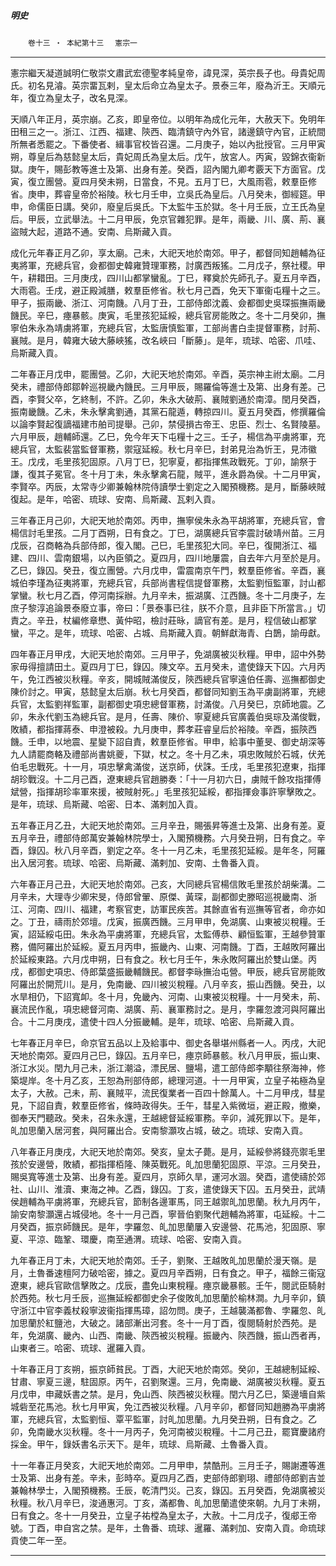 

##### 明史
　　`卷十三 ‧ 本紀第十三`　
`憲宗一`

* * *

憲宗繼天凝道誠明仁敬崇文肅武宏德聖孝純皇帝，諱見深，英宗長子也。母貴妃周氏。初名見濬。英宗畱瓦剌，皇太后命立為皇太子。景泰三年，廢為沂王。天順元年，復立為皇太子，改名見深。

天順八年正月，英宗崩。乙亥，即皇帝位。以明年為成化元年，大赦天下。免明年田租三之一。浙江、江西、福建、陝西、臨清鎮守內外官，諸邊鎮守內官，正統間所無者悉罷之。下番使者、緝事官校皆召還。二月庚子，始以內批授官。三月甲寅朔，尊皇后為慈懿皇太后，貴妃周氏為皇太后。戊午，放宮人。丙寅，毀錦衣衞新獄。庚午，賜彭教等進士及第、出身有差。癸酉，詔內閣九卿考覈天下方面官。戊寅，復立團營。夏四月癸未朔，日當食，不見。五月丁巳，大風雨雹，敕羣臣修省。庚申，葬睿皇帝於裕陵。秋七月壬申，立吳氏為皇后。八月癸未，御經筵。甲申，命儒臣日講。癸卯，廢皇后吳氏。下太監牛玉於獄。冬十月壬辰，立王氏為皇后。甲辰，立武舉法。十二月甲辰，免京官雜犯罪。是年，兩畿、川、廣、荊、襄盜賊大起，道路不通。安南、烏斯藏入貢。

成化元年春正月乙卯，享太廟。己未，大祀天地於南郊。甲子，都督同知趙輔為征夷將軍，充總兵官，僉都御史韓雍贊理軍務，討廣西叛猺。二月戊子，祭社稷。甲午，耕耤田。三月庚戌，四川山都掌蠻亂。丁巳，釋奠於先師孔子。夏五月辛酉，大雨雹。壬戌，避正殿減膳，敕羣臣修省。秋七月己酉，免天下軍衞屯糧十之三。甲子，振兩畿、浙江、河南饑。八月丁丑，工部侍郎沈義、僉都御史吳琛振撫兩畿饑民。辛巳，瘞暴骸。庚寅，毛里孩犯延綏，總兵官房能敗之。冬十二月癸卯，撫寧伯朱永為靖虜將軍，充總兵官，太監唐慎監軍，工部尚書白圭提督軍務，討荊、襄賊。是月，韓雍大破大藤峽猺，改名峽曰「斷藤」。是年，琉球、哈密、爪哇、烏斯藏入貢。

二年春正月戊申，罷團營。乙卯，大祀天地於南郊。辛酉，英宗神主祔太廟。二月癸未，禮部侍郎鄒幹巡視畿內饑民。三月甲辰，賜羅倫等進士及第、出身有差。己酉，李賢父卒，乞終制，不許。乙卯，朱永大破荊、襄賊劉通於南漳。閏月癸酉，振南畿饑。乙未，朱永擊禽劉通，其黨石龍遁，轉掠四川。夏五月癸酉，修撰羅倫以論李賢起復謫福建市舶司提舉。己卯，禁侵損古帝王、忠臣、烈士、名賢陵墓。六月甲辰，趙輔師還。乙巳，免今年天下屯糧十之三。壬子，楊信為平虜將軍，充總兵官，太監裴當監督軍務，禦寇延綏。秋七月辛巳，封弟見治為忻王，見沛徽王。戊戌，毛里孩犯固原。八月丁巳，犯寧夏，都指揮焦政戰死。丁卯，諭祭于謙，復其子冕官。冬十月丁未，朱永擊禽石龍，賊平，進永爵為侯。十二月甲寅，李賢卒。丙辰，太常寺少卿兼翰林院侍讀學士劉定之入閣預機務。是月，斷藤峽賊復起。是年，哈密、琉球、安南、烏斯藏、瓦剌入貢。

三年春正月己卯，大祀天地於南郊。丙申，撫寧侯朱永為平胡將軍，充總兵官，會楊信討毛里孩。二月丁酉朔，日有食之。丁巳，湖廣總兵官李震討破靖州苗。三月戊辰，召商輅為兵部侍郎，復入閣。己巳，毛里孩犯大同。辛巳，復開浙江、福建、四川、雲南銀場，以內臣領之。夏四月，四川地屢震，自去年六月至於是月。乙巳，錄囚。癸丑，復立團營。六月戊申，雷震南京午門，敕羣臣修省。辛酉，襄城伯李瑾為征夷將軍，充總兵官，兵部尚書程信提督軍務，太監劉恒監軍，討山都掌蠻。秋七月乙酉，停河南採辦。九月辛未，振湖廣、江西饑。冬十二月庚子，左庶子黎淳追論景泰廢立事，帝曰：「景泰事已往，朕不介意，且非臣下所當言。」切責之。辛丑，杖編修章懋、黃仲昭，檢討莊昹，謫官有差。是月，程信破山都掌蠻，平之。是年，琉球、哈密、占城、烏斯藏入貢。朝鮮獻海青、白鵲，諭毋獻。

四年春正月甲戌，大祀天地於南郊。三月甲子，免湖廣被災秋糧。甲申，詔中外勢家毋得擅請田土。夏四月丁巳，錄囚。陳文卒。五月癸未，遣使錄天下囚。六月丙午，免江西被災秋糧。辛亥，開城賊滿俊反，陝西總兵官寧遠伯任壽、巡撫都御史陳价討之。甲寅，慈懿皇太后崩。秋七月癸酉，都督同知劉玉為平虜副將軍，充總兵官，太監劉祥監軍，副都御史項忠總督軍務，討滿俊。八月癸巳，京師地震。乙卯，朱永代劉玉為總兵官。是月，任壽、陳价、寧夏總兵官廣義伯吳琮及滿俊戰，敗績，都指揮蔣泰、申澄被殺。九月庚申，葬孝莊睿皇后於裕陵。辛酉，振陝西饑。壬申，以地震、星變下詔自責，敕羣臣修省。甲申，給事中董旻、御史胡深等九人請罷商輅及禮部尚書姚夔，下獄，杖之。冬十月乙未，項忠敗賊於石城，伏羌伯毛忠戰死。十一月，項忠擊禽滿俊，送京師，伏誅。壬戌，毛里孩犯遼東，指揮胡珍戰沒。十二月己酉，遼東總兵官趙勝奏：「十一月初六日，虜賊千餘攻指揮傅斌營，指揮胡珍率軍來援，被賊射死。」毛里孩犯延綏，都指揮僉事許寧擊敗之。是年，琉球、烏斯藏、哈密、日本、滿剌加入貢。

五年春正月乙丑，大祀天地於南郊。三月辛丑，賜張昇等進士及第、出身有差。夏五月辛丑，禮部侍郎萬安兼翰林院學士，入閣預機務。六月癸丑朔，日有食之。辛酉，錄囚。秋八月辛酉，劉定之卒。冬十一月乙未，毛里孩犯延綏。是年冬，阿羅出入居河套。琉球、哈密、烏斯藏、滿剌加、安南、土魯番入貢。

六年春正月己丑，大祀天地於南郊。己亥，大同總兵官楊信敗毛里孩於胡柴溝。二月辛未，大理寺少卿宋旻，侍郎曾翬、原傑、黃琛，副都御史滕昭巡視畿南、浙江、河南、四川、福建，考察官吏，訪軍民疾苦。其餘直省有巡撫等官者，命亦如之。丁丑，禱雨於郊壇。戊寅，振廣西饑。三月甲申，免湖廣、山東被災稅糧。壬寅，詔延綏屯田。朱永為平虜將軍，充總兵官，太監傅恭、顧恒監軍，王越參贊軍務，備阿羅出於延綏。夏五月丙申，振畿內、山東、河南饑。丁酉，王越敗阿羅出於延綏東路。六月戊申朔，日有食之。秋七月壬午，朱永敗阿羅出於雙山堡。丙戌，都御史項忠、侍郎葉盛振畿輔饑民。都督李昹撫治屯營。甲辰，總兵官房能敗阿羅出於開荒川。是月，免南畿、四川被災稅糧。八月辛亥，振山西饑。癸丑，以水旱相仍，下詔寬卹。冬十月，免畿內、河南、山東被災稅糧。十一月癸未，荊、襄流民作亂，項忠總督河南、湖廣、荊、襄軍務討之。是月，孛羅忽渡河與阿羅出合。十二月庚戌，遣使十四人分振畿輔。是年，琉球、哈密、烏斯藏入貢。

七年春正月辛巳，命京官五品以上及給事中、御史各舉堪州縣者一人。丙戌，大祀天地於南郊。夏四月己巳，錄囚。五月辛巳，瘞京師暴骸。秋八月甲辰，振山東、浙江水災。閏九月己未，浙江潮溢，漂民居、鹽場，遣工部侍郎李顒往祭海神，修築堤岸。冬十月乙亥，王恕為刑部侍郎，總理河道。十一月甲寅，立皇子祐極為皇太子，大赦。己未，荊、襄賊平，流民復業者一百四十餘萬人。十二月甲戌，彗星見，下詔自責，敕羣臣修省，條時政得失。壬午，彗星入紫微垣，避正殿，撤樂，御奉天門聽政。癸未，召朱永還，王越總督延綏軍務。辛卯，減死罪以下。是年，癿加思蘭入居河套，與阿羅出合。安南黎灝攻占城，破之。琉球、安南入貢。

八年春正月庚戌，大祀天地於南郊。癸亥，皇太子薨。是月，延綏參將錢亮禦毛里孩於安邊營，敗績，都指揮栢隆、陳英戰死。癿加思蘭犯固原、平涼。三月癸丑，賜吳寬等進士及第、出身有差。夏四月，京師久旱，運河水涸。癸酉，遣使禱於郊社、山川、淮瀆、東海之神。乙酉，錄囚。丁亥，遣使錄天下囚。五月癸丑，武靖侯趙輔為平虜將軍，充總兵官，節制各邊軍馬，同王越禦癿加思蘭。秋九月丙午，諭安南黎灝還占城侵地。冬十一月己酉，寧晉伯劉聚代趙輔為將軍，屯延綏。十二月癸酉，振京師饑民。是年，孛羅忽、癿加思蘭屢入安邊營、花馬池，犯固原、寧夏、平涼、臨鞏、環慶，南至通渭。琉球、哈密、安南入貢。

九年春正月丁未，大祀天地於南郊。壬子，劉聚、王越敗癿加思蘭於漫天嶺。是月，土魯番速檀阿力破哈密，據之。夏四月辛酉朔，日有食之。甲子，福餘三衞寇遼東，總兵官歐信擊敗之。戊辰，盡免山東稅糧。瘞京畿暴骸。壬午，閱武臣騎射於西苑。秋七月壬辰，巡撫延綏都御史余子俊敗癿加思蘭於榆林澗。九月辛卯，鎮守浙江中官李義杖殺寧波衞指揮馬璋，詔勿問。庚子，王越襲滿都魯、孛羅忽、癿加思蘭於紅鹽池，大破之。諸部漸出河套。冬十一月丁酉，復閱騎射於西苑。是年，免湖廣、畿內、山西、南畿、陝西被災稅糧。振畿內、陝西饑，振山西者再，山東者三。哈密、琉球、暹羅入貢。

十年春正月丁亥朔，振京師貧民。丁酉，大祀天地於南郊。癸卯，王越總制延綏、甘肅、寧夏三邊，駐固原。丙午，召劉聚還。三月，免南畿、湖廣被災秋糧。夏五月戊申，申藏妖書之禁。是月，免山西、陝西被災秋糧。閏六月乙巳，築邊墻自紫城砦至花馬池。秋七月甲寅，免江西被災秋糧。八月辛卯，都督同知趙勝為平虜將軍，充總兵官，太監劉恒、覃平監軍，討癿加思蘭。九月癸丑朔，日有食之。乙卯，免南畿水災秋糧。冬十一月丙子，免河南被災稅糧。十二月己丑，罷寶慶諸府採金。甲午，錄妖書名示天下。是年，琉球、烏斯藏、土魯番入貢。

十一年春正月癸亥，大祀天地於南郊。二月甲申，禁酷刑。三月壬子，賜謝遷等進士及第、出身有差。辛未，彭時卒。夏四月乙酉，吏部侍郎劉珝、禮部侍郎劉吉並兼翰林學士，入閣預機務。壬辰，乾清門災。己亥，錄囚。五月癸酉，免湖廣被災秋糧。秋八月辛巳，浚通惠河。丁亥，滿都魯、癿加思蘭遣使來朝。九月丁未朔，日有食之。冬十一月癸丑，立皇子祐樘為皇太子，大赦。十二月戊子，復郕王帝號。丁酉，申自宮之禁。是年，土魯番、琉球、暹羅、滿剌加、安南入貢。命琉球貢使二年一至。

* * *

